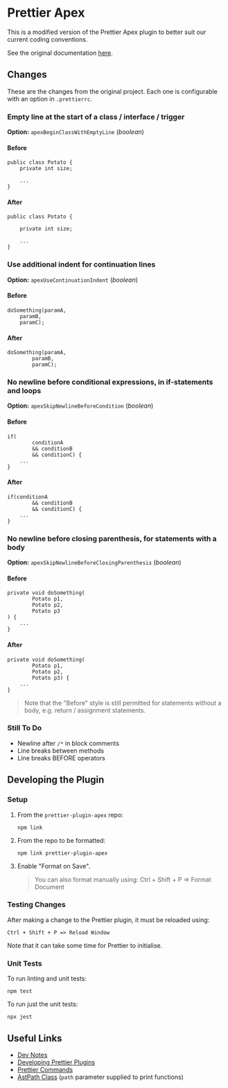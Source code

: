 # Prettier Apex

This is a modified version of the Prettier Apex plugin to better suit our current coding conventions.

See the original documentation [here](https://github.com/dangmai/prettier-plugin-apex).

## Changes

These are the changes from the original project. Each one is configurable with an option in `.prettierrc`.

### Empty line at the start of a class / interface / trigger

**Option:** `apexBeginClassWithEmptyLine` (_boolean_)

#### Before

```
public class Potato {
    private int size;

    ...
}
```

#### After

```
public class Potato {

    private int size;

    ...
}
```

### Use additional indent for continuation lines

**Option:** `apexUseContinuationIndent` (_boolean_)

#### Before

```
doSomething(paramA,
    paramB,
    paramC);
```

#### After

```
doSomething(paramA,
        paramB,
        paramC);
```

### No newline before conditional expressions, in if-statements and loops

**Option:** `apexSkipNewlineBeforeCondition` (_boolean_)

#### Before

```
if(
        conditionA
        && conditionB
        && conditionC) {
    ...
}
```

#### After

```
if(conditionA
        && conditionB
        && conditionC) {
    ...
}
```

### No newline before closing parenthesis, for statements with a body

**Option:** `apexSkipNewlineBeforeClosingParenthesis` (_boolean_)

#### Before

```
private void doSomething(
        Potato p1,
        Potato p2,
        Potato p3
) {
    ...
}
```

#### After

```
private void doSomething(
        Potato p1,
        Potato p2,
        Potato p3) {
    ...
}
```

> Note that the "Before" style is still permitted for statements without a body,
> e.g. return / assignment statements.

### Still To Do

- Newline after `/*` in block comments
- Line breaks between methods
- Line breaks BEFORE operators

## Developing the Plugin

### Setup

1. From the `prettier-plugin-apex` repo:

   ```
   npm link
   ```

2. From the repo to be formatted:

   ```
   npm link prettier-plugin-apex
   ```

3. Enable "Format on Save".

   > You can also format manually using: Ctrl + Shift + P => Format Document

### Testing Changes

After making a change to the Prettier plugin, it must be reloaded using:

    Ctrl + Shift + P => Reload Window

Note that it can take some time for Prettier to initialise.

### Unit Tests

To run linting and unit tests:

```
npm test
```

To run just the unit tests:

```
npx jest
```

## Useful Links

- [Dev Notes](/docs/dev_notes.md)
- [Developing Prettier Plugins](https://prettier.io/docs/en/plugins.html#developing-plugins)
- [Prettier Commands](https://github.com/prettier/prettier/blob/main/commands.md)
- [AstPath Class](https://github.com/prettier/prettier/blob/main/src/common/ast-path.js) (`path` parameter supplied to print functions)
